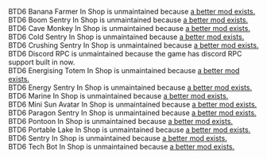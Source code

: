 BTD6 Banana Farmer In Shop is unmaintained because <a href="https://github.com/kenx00x/Mods/tree/Bloons_Tower_Defense_6/Mods/Bloons%20Tower%20Defense%206/Maintained/BTD6%20All%20The%20Towers%20In%20Shop">a better mod exists.</a><br>
BTD6 Boom Sentry In Shop is unmaintained because <a href="https://github.com/kenx00x/Mods/tree/Bloons_Tower_Defense_6/Mods/Bloons%20Tower%20Defense%206/Maintained/BTD6%20All%20The%20Towers%20In%20Shop">a better mod exists.</a><br>
BTD6 Cave Monkey In Shop is unmaintained because <a href="https://github.com/kenx00x/Mods/tree/Bloons_Tower_Defense_6/Mods/Bloons%20Tower%20Defense%206/Maintained/BTD6%20All%20The%20Towers%20In%20Shop">a better mod exists.</a><br>
BTD6 Cold Sentry In Shop is unmaintained because <a href="https://github.com/kenx00x/Mods/tree/Bloons_Tower_Defense_6/Mods/Bloons%20Tower%20Defense%206/Maintained/BTD6%20All%20The%20Towers%20In%20Shop">a better mod exists.</a><br>
BTD6 Crushing Sentry In Shop is unmaintained because <a href="https://github.com/kenx00x/Mods/tree/Bloons_Tower_Defense_6/Mods/Bloons%20Tower%20Defense%206/Maintained/BTD6%20All%20The%20Towers%20In%20Shop">a better mod exists.</a><br>
BTD6 Discord RPC is unmaintained because the game has discord RPC support built in now.<br>
BTD6 Energising Totem In Shop is unmaintained because <a href="https://github.com/kenx00x/Mods/tree/Bloons_Tower_Defense_6/Mods/Bloons%20Tower%20Defense%206/Maintained/BTD6%20All%20The%20Towers%20In%20Shop">a better mod exists.</a><br>
BTD6 Energy Sentry In Shop is unmaintained because <a href="https://github.com/kenx00x/Mods/tree/Bloons_Tower_Defense_6/Mods/Bloons%20Tower%20Defense%206/Maintained/BTD6%20All%20The%20Towers%20In%20Shop">a better mod exists.</a><br>
BTD6 Marine In Shop is unmaintained because <a href="https://github.com/kenx00x/Mods/tree/Bloons_Tower_Defense_6/Mods/Bloons%20Tower%20Defense%206/Maintained/BTD6%20All%20The%20Towers%20In%20Shop">a better mod exists.</a><br>
BTD6 Mini Sun Avatar In Shop is unmaintained because <a href="https://github.com/kenx00x/Mods/tree/Bloons_Tower_Defense_6/Mods/Bloons%20Tower%20Defense%206/Maintained/BTD6%20All%20The%20Towers%20In%20Shop">a better mod exists.</a><br>
BTD6 Paragon Sentry In Shop is unmaintained because <a href="https://github.com/kenx00x/Mods/tree/Bloons_Tower_Defense_6/Mods/Bloons%20Tower%20Defense%206/Maintained/BTD6%20All%20The%20Towers%20In%20Shop">a better mod exists.</a><br>
BTD6 Pontoon In Shop is unmaintained because <a href="https://github.com/kenx00x/Mods/tree/Bloons_Tower_Defense_6/Mods/Bloons%20Tower%20Defense%206/Maintained/BTD6%20All%20The%20Towers%20In%20Shop">a better mod exists.</a><br>
BTD6 Portable Lake In Shop is unmaintained because <a href="https://github.com/kenx00x/Mods/tree/Bloons_Tower_Defense_6/Mods/Bloons%20Tower%20Defense%206/Maintained/BTD6%20All%20The%20Towers%20In%20Shop">a better mod exists.</a><br>
BTD6 Sentry In Shop is unmaintained because <a href="https://github.com/kenx00x/Mods/tree/Bloons_Tower_Defense_6/Mods/Bloons%20Tower%20Defense%206/Maintained/BTD6%20All%20The%20Towers%20In%20Shop">a better mod exists.</a><br>
BTD6 Tech Bot In Shop is unmaintained because <a href="https://github.com/kenx00x/Mods/tree/Bloons_Tower_Defense_6/Mods/Bloons%20Tower%20Defense%206/Maintained/BTD6%20All%20The%20Towers%20In%20Shop">a better mod exists.</a><br>